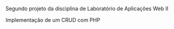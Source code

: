 Segundo projeto da disciplina de Laboratório de Aplicações Web II

Implementação de um CRUD com PHP
